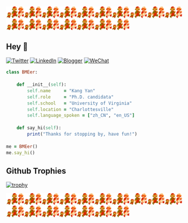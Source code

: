 <img src="run-mario.gif" width="48"><img src="run-mario.gif" width="48"><img src="run-mario.gif" width="48"><img src="run-mario.gif" width="48"><img src="run-mario.gif" width="48"><img src="run-mario.gif" width="48"><img src="run-mario.gif" width="48"><img src="run-mario.gif" width="48"><img src="run-mario.gif" width="48"><img src="run-mario.gif" width="48"><img src="run-mario.gif" width="48"><img src="run-mario.gif" width="48"><img src="run-mario.gif" width="48"><img src="run-mario.gif" width="48"><img src="run-mario.gif" width="48"><img src="run-mario.gif" width="48"><img src="run-mario.gif" width="48">
## Hey 👋
[![Twitter](https://img.shields.io/badge/Twitter-%231DA1F2.svg?style=for-the-badge&logo=Twitter&logoColor=white)](https://twitter.com/KangY01)
[![LinkedIn](https://img.shields.io/badge/linkedin-%230077B5.svg?style=for-the-badge&logo=linkedin&logoColor=white)](https://www.linkedin.com/in/kyanyan/)
[![Blogger](https://img.shields.io/badge/Blogger-FF5722?style=for-the-badge&logo=blogger&logoColor=white)](https://kyanx.blogspot.com/)
[![WeChat](https://img.shields.io/badge/WeChat-07C160?style=for-the-badge&logo=wechat&logoColor=white)](wechat.jpg)
```ruby
class BMEer:

    def __init__(self):
        self.name     = "Kang Yan"
        self.role     = "Ph.D. candidata"
        self.school   = "University of Virginia"
        self.location = "Charlottesville"
        self.language_spoken = ["zh_CN", "en_US"]

    def say_hi(self):
        print("Thanks for stopping by, have fun!")

me = BMEer()
me.say_hi()
```
## Github Trophies

[![trophy](https://github-profile-trophy.vercel.app/?username=kangyans&theme=onedark)](https://github.com/kangyans/github-profile-trophy)


<img src="run-mario.gif" width="48"><img src="run-mario.gif" width="48"><img src="run-mario.gif" width="48"><img src="run-mario.gif" width="48"><img src="run-mario.gif" width="48"><img src="run-mario.gif" width="48"><img src="run-mario.gif" width="48"><img src="run-mario.gif" width="48"><img src="run-mario.gif" width="48"><img src="run-mario.gif" width="48"><img src="run-mario.gif" width="48"><img src="run-mario.gif" width="48"><img src="run-mario.gif" width="48"><img src="run-mario.gif" width="48"><img src="run-mario.gif" width="48"><img src="run-mario.gif" width="48"><img src="run-mario.gif" width="48">




